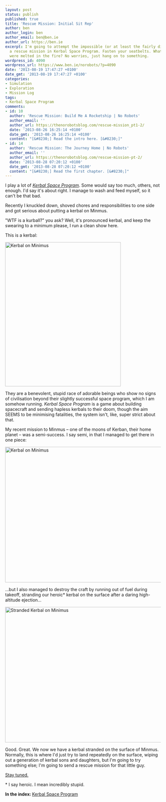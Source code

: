 ```yaml
---
layout: post
status: publish
published: true
title: 'Rescue Mission: Initial Sit Rep'
author: ben
author_login: ben
author_email: ben@ben.ie
author_url: https://ben.ie
excerpt: I'm going to attempt the impossible (or at least the fairly difficult) -
  a rescue mission in Kerbal Space Program. Fasten your seatbelts. What's that? They
  were melted in the fire? No worries, just hang on to something.
wordpress_id: 4090
wordpress_url: https://www.ben.ie/norobots/?p=4090
date: '2013-08-19 17:47:27 +0100'
date_gmt: '2013-08-19 17:47:27 +0100'
categories:
- Simulation
- Exploration
- Mission Log
tags:
- Kerbal Space Program
comments:
- id: 10
  author: 'Rescue Mission: Build Me A Rocketship | No Robots'
  author_email: ''
  author_url: https://thenorobotsblog.com/rescue-mission_pt1-2/
  date: '2013-08-26 16:25:14 +0100'
  date_gmt: '2013-08-26 16:25:14 +0100'
  content: "[&#8230;] Read the intro here. [&#8230;]"
- id: 14
  author: 'Rescue Mission: The Journey Home | No Robots'
  author_email: ''
  author_url: https://thenorobotsblog.com/rescue-mission-pt-2/
  date: '2013-08-28 07:20:12 +0100'
  date_gmt: '2013-08-28 07:20:12 +0100'
  content: "[&#8230;] Read the first chapter. [&#8230;]"
---
```

<p>I play a lot of <a href="https://kerbalspaceprogram.com" target="_blank"><em>Kerbal Space Program</em></a>. Some would say too much, others, not enough. I'd say it's about right. I manage to wash and feed myself, so it can't be that bad.</p>
<p>Recently I knuckled down, shoved chores and responsibilities to one side and got serious about putting a kerbal on Minmus.</p>
<p>"WTF is a kurball?" you ask? Well, it's pronounced kerbal, and keep the swearing to a minimum please, I run a clean show here.</p>
<p>This is a kerbal:</p>
<p><img class="alignnone size-full wp-image-4117" id="blogsy-1377535145867.874" alt="Kerbal on Minimus" src="https://thenorobotsblog.com/wp-content/uploads/2013/08/Screen-Shot-2013-08-11-at-23.27.09.png" width="374" height="465" /></p>
<p>They are a benevolent, stupid race of adorable beings who show no signs of civilisation beyond their slightly successful space program, which I am somehow running. <em>Kerbal Space Program</em> is a game about building spacecraft and sending hapless kerbals to their doom, though the aim SEEMS to be minimising fatalities, the system isn't, like, super strict about that.</p>
<p><!--more--></p>
<p>My recent mission to Minmus – one of the moons of Kerban, their home planet – was a semi-success. I say semi, in that I managed to get there in one piece:</p>
<p><img class="alignnone size-large wp-image-4120" id="blogsy-1377535145855.909" alt="Kerbal on Minimus" src="https://thenorobotsblog.com/wp-content/uploads/2013/08/Screen-Shot-2013-08-11-at-23.12.05-1024x640.png" width="700" height="437" /></p>
<p>...but I also managed to destroy the craft by running out of fuel during takeoff, stranding our heroic* kerbal on the surface after a daring high-altitude ejection...</p>
<p><img class="alignnone size-large wp-image-4121" id="blogsy-1377535145823.6155" alt="Stranded Kerbal on Minimus" src="https://thenorobotsblog.com/wp-content/uploads/2013/08/Screen-Shot-2013-08-11-at-23.26.261-1024x640.png" width="700" height="437" /></p>
<p>Good. Great. We now we have a kerbal stranded on the surface of Minmus. Normally, this is where I'd just try to land repeatedly on the surface, wiping out a generation of kerbal sons and daughters, but I'm going to try something else; I'm going to send a rescue mission for that little guy.</p>
<p><a href="https://thenorobotsblog.com/section/regulars/mission-log/">Stay tuned.</a></p>
<p>* I say heroic. I mean incredibly stupid.</p>
<p><strong>In the index: </strong><a href="https://thenorobotsblog.com/game/ksp">Kerbal Space Program</a></p>
